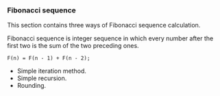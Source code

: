 ### Fibonacci sequence ###

This section contains three ways of Fibonacci sequence calculation.

Fibonacci sequence is integer sequence in which every number
after the first two is the sum of the two preceding ones.
```
F(n) = F(n - 1) + F(n - 2);
```

- Simple iteration method.
- Simple recursion.
- Rounding.
